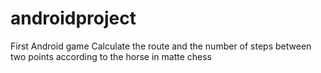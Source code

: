 # androidproject
First Android game
Calculate the route and the number of steps between two points according to the horse in matte chess
